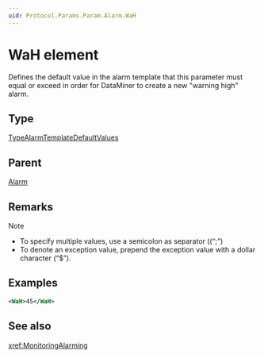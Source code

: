 ```yaml
---
uid: Protocol.Params.Param.Alarm.WaH
---
```


# WaH element

Defines the default value in the alarm template that this parameter must equal or exceed in order for DataMiner to create a new "warning high" alarm.

## Type

[TypeAlarmTemplateDefaultValues](xref:Protocol-TypeAlarmTemplateDefaultValues)

## Parent

[Alarm](xref:Protocol.Params.Param.Alarm)

## Remarks

> [!NOTE]
>
> - To specify multiple values, use a semicolon as separator ((“;”)
> - To denote an exception value, prepend the exception value with a dollar character (“$”).

## Examples

```xml
<WaH>45</WaH>
```

## See also

<xref:MonitoringAlarming>

